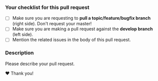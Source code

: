 ### Your checklist for this pull request

- [ ] Make sure you are requesting to **pull a topic/feature/bugfix branch** (right side). Don't request your master!
- [ ] Make sure you are making a pull request against the **develop branch** (left side).
- [ ] Mention the related issues in the body of this pull request.

### Description

Please describe your pull request.

:heart: Thank you!
